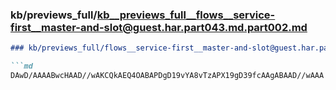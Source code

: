 ### kb/previews_full/kb__previews_full__flows__service-first__master-and-slot@guest.har.part043.md.part002.md

```md
### kb/previews_full/flows__service-first__master-and-slot@guest.har.part043.md (part 002)

```md
DAwD/AAAABwcHAAD//wAKCQkAEQ4OABAPDgD19vYA8vTzAPX19gD39fcAAgABAAD//wAAA
```

```

```

